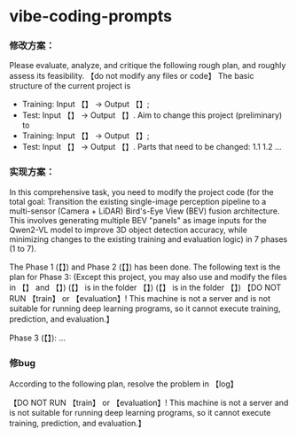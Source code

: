# vibe-coding-prompts

### 修改方案：
Please evaluate, analyze, and critique the following rough plan, and roughly assess its feasibility. 【do not modify any files or code】
The basic structure of the current project is 
- Training: Input 【】 → Output 【】;
- Test: Input 【】 → Output 【】.
Aim to change this project (preliminary) to 
- Training: Input 【】 → Output 【】;
- Test: Input 【】 → Output 【】.
Parts that need to be changed:
1.1
1.2
...

### 实现方案：
In this comprehensive task, you need to modify the project code (for the total goal: Transition the existing single-image perception pipeline to a multi-sensor (Camera + LiDAR) Bird's-Eye View (BEV) fusion architecture. This involves generating multiple BEV "panels" as image inputs for the Qwen2-VL model to improve 3D object detection accuracy, while minimizing changes to the existing training and evaluation logic) in 7 phases (1 to 7). 

The Phase 1 (【】) and Phase 2 (【】) has been done. 
The following text is the plan for Phase 3:
(Except this project, you may also use and modify the files in 【】 and 【】)
(【】 is in the folder 【】)
(【】 is in the folder 【】)
【DO NOT RUN 【train】 or 【evaluation】! This machine is not a server and is not suitable for running deep learning programs, so it cannot execute training, prediction, and evaluation.】

Phase 3 (【】):
...

### 修bug
According to the following plan, resolve the problem in 【log】

【DO NOT RUN 【train】 or 【evaluation】! This machine is not a server and is not suitable for running deep learning programs, so it cannot execute training, prediction, and evaluation.】
